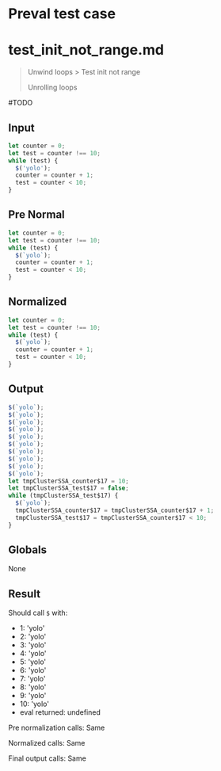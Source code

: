 # Preval test case

# test_init_not_range.md

> Unwind loops > Test init not range
>
> Unrolling loops

#TODO

## Input

`````js filename=intro
let counter = 0;
let test = counter !== 10;
while (test) {
  $('yolo');
  counter = counter + 1;
  test = counter < 10;
}
`````

## Pre Normal

`````js filename=intro
let counter = 0;
let test = counter !== 10;
while (test) {
  $(`yolo`);
  counter = counter + 1;
  test = counter < 10;
}
`````

## Normalized

`````js filename=intro
let counter = 0;
let test = counter !== 10;
while (test) {
  $(`yolo`);
  counter = counter + 1;
  test = counter < 10;
}
`````

## Output

`````js filename=intro
$(`yolo`);
$(`yolo`);
$(`yolo`);
$(`yolo`);
$(`yolo`);
$(`yolo`);
$(`yolo`);
$(`yolo`);
$(`yolo`);
$(`yolo`);
let tmpClusterSSA_counter$17 = 10;
let tmpClusterSSA_test$17 = false;
while (tmpClusterSSA_test$17) {
  $(`yolo`);
  tmpClusterSSA_counter$17 = tmpClusterSSA_counter$17 + 1;
  tmpClusterSSA_test$17 = tmpClusterSSA_counter$17 < 10;
}
`````

## Globals

None

## Result

Should call `$` with:
 - 1: 'yolo'
 - 2: 'yolo'
 - 3: 'yolo'
 - 4: 'yolo'
 - 5: 'yolo'
 - 6: 'yolo'
 - 7: 'yolo'
 - 8: 'yolo'
 - 9: 'yolo'
 - 10: 'yolo'
 - eval returned: undefined

Pre normalization calls: Same

Normalized calls: Same

Final output calls: Same

